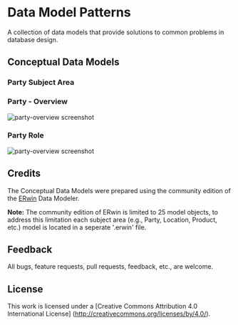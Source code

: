 # Data Model Patterns
A collection of data models that provide solutions to common problems in database design.

## Conceptual Data Models

### Party Subject Area

### Party - Overview

![party-overview screenshot](https://github.com/Robinyo/data-model-patterns/blob/master/party/assets/party-overview.png)

### Party Role

![party-overview screenshot](https://github.com/Robinyo/data-model-patterns/blob/master/party/assets/party.png)

## Credits

The Conceptual Data Models were prepared using the community edition of the  [ERwin](http://erwin.com/products/data-modeler/community-edition) Data Modeler.

**Note:** The community edition of ERwin is limited to 25 model objects, to address this limitation each subject area (e.g., Party, Location, Product, etc.) model is located in a seperate '.erwin' file.

## Feedback

All bugs, feature requests, pull requests, feedback, etc., are welcome.

## License

This work is licensed under a [Creative Commons Attribution 4.0 International License] (http://creativecommons.org/licenses/by/4.0/).

